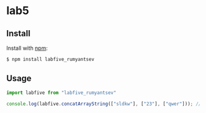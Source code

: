 # lab5

## Install

Install with [npm](https://www.npmjs.com/):

```sh
$ npm install labfive_rumyantsev
```

## Usage

```js
import labfive from "labfive_rumyantsev"

console.log(labfive.concatArrayString(["sldkw"], ["23"], ["qwer"])); //sldkw23qwer
```